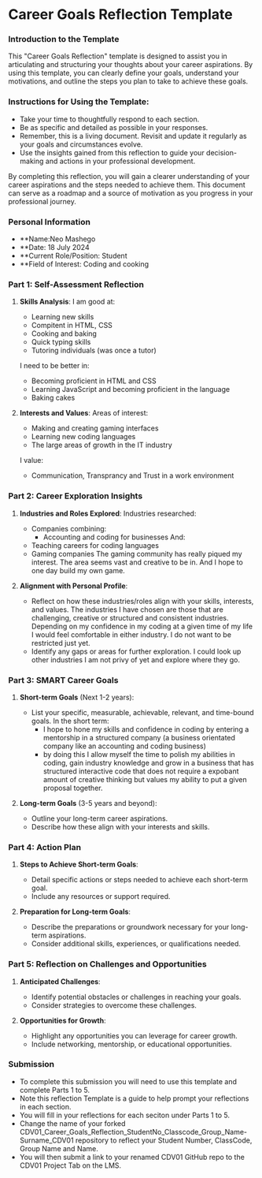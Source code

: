 
# Career Goals Reflection Template

### Introduction to the Template

This "Career Goals Reflection" template is designed to assist you in articulating and structuring your thoughts about your career aspirations. By using this template, you can clearly define your goals, understand your motivations, and outline the steps you plan to take to achieve these goals.

### Instructions for Using the Template:

- Take your time to thoughtfully respond to each section.
- Be as specific and detailed as possible in your responses.
- Remember, this is a living document. Revisit and update it regularly as your goals and circumstances evolve.
- Use the insights gained from this reflection to guide your decision-making and actions in your professional development.

By completing this reflection, you will gain a clearer understanding of your career aspirations and the steps needed to achieve them. This document can serve as a roadmap and a source of motivation as you progress in your professional journey.

### Personal Information

- **Name:Neo Mashego
- **Date: 18 July 2024
- **Current Role/Position: Student
- **Field of Interest: Coding and cooking

### Part 1: Self-Assessment Reflection

1. **Skills Analysis**:
    I am good at:
    - Learning new skills
    - Compitent in HTML, CSS
    - Cooking and baking
    - Quick typing skills
    - Tutoring individuals (was once a tutor)

    I need to be better in:
    - Becoming proficient in HTML and CSS
    - Learning JavaScript and becoming proficient in the language
    - Baking cakes

2. **Interests and Values**:
    Areas of interest:
    - Making and creating gaming interfaces
    - Learning new coding languages
    - The large areas of growth in the IT industry

    I value:
    - Communication, Transprancy and Trust in a work environment

### Part 2: Career Exploration Insights

1. **Industries and Roles Explored**:
    Industries researched:
    - Companies combining:
        - Accounting and coding for businesses
    And:
    - Teaching careers for coding languages
    - Gaming companies
        The gaming community has really piqued my interest. The area seems vast and creative to be in.
        And I hope to one day build my own game.

2. **Alignment with Personal Profile**:
    
    - Reflect on how these industries/roles align with your skills, interests, and values.
        The industries I have chosen are those that are challenging, creative or structured and consistent industries.
        Depending on my confidence in my coding at a given time of my life I would feel comfortable in either industry.
        I do not want to be restricted just yet.
    - Identify any gaps or areas for further exploration.
        I could look up other industries I am not privy of yet and explore where they go.

### Part 3: SMART Career Goals

1. **Short-term Goals** (Next 1-2 years):
    
    - List your specific, measurable, achievable, relevant, and time-bound goals.
    In the short term:
        - I hope to hone my skills and confidence in coding by entering a mentorship in a structured company (a business orientated company like an accounting and coding business)
        - by doing this I allow myself the time to polish my abilities in coding, gain industry knowledge and grow  in a business that has structured interactive code that does not require a expobant amount of creative thinking but values my ability to put a given proposal together.
2. **Long-term Goals** (3-5 years and beyond):
    
    - Outline your long-term career aspirations.
    - Describe how these align with your interests and skills.

### Part 4: Action Plan

1. **Steps to Achieve Short-term Goals**:
    
    - Detail specific actions or steps needed to achieve each short-term goal.
    - Include any resources or support required.
2. **Preparation for Long-term Goals**:
    
    - Describe the preparations or groundwork necessary for your long-term aspirations.
    - Consider additional skills, experiences, or qualifications needed.

### Part 5: Reflection on Challenges and Opportunities

1. **Anticipated Challenges**:
    
    - Identify potential obstacles or challenges in reaching your goals.
    - Consider strategies to overcome these challenges.
2. **Opportunities for Growth**:
    
    - Highlight any opportunities you can leverage for career growth.
    - Include networking, mentorship, or educational opportunities.

### Submission

- To complete this submission you will need to use this template and complete Parts 1 to 5.
- Note this reflection Template is a guide to help prompt your reflections in each section.
- You will fill in your reflections for each seciton under Parts 1 to 5.
- Change the name of your forked CDV01_Career_Goals_Reflection_StudentNo_Classcode_Group_Name-Surname_CDV01 repository to reflect your Student Number, ClassCode, Group Name and Name.
- You will then submit a link to your renamed CDV01 GitHub repo to the CDV01 Project Tab on the LMS.


